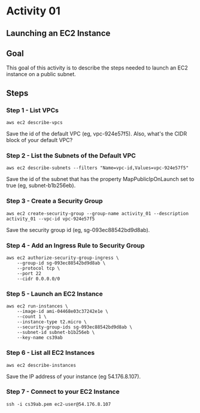 # Activity 01

## Launching an EC2 Instance

## Goal
This goal of this activity is to describe the steps needed to launch an EC2 instance on a public subnet. 
 
## Steps

### Step 1 - List VPCs

```
aws ec2 describe-vpcs
```

Save the id of the default VPC (eg, vpc-924e57f5). Also, what's the CIDR block of your default VPC?

### Step 2 - List the Subnets of the Default VPC

```
aws ec2 describe-subnets --filters "Name=vpc-id,Values=vpc-924e57f5"
```

Save the id of the subnet that has the property MapPublicIpOnLaunch set to true (eg, subnet-b1b256eb). 

### Step 3 - Create a Security Group 

```
aws ec2 create-security-group --group-name activity_01 --description activity_01 --vpc-id vpc-924e57f5 
```

Save the security group id (eg, sg-093ec88542bd9d8ab).

### Step 4 - Add an Ingress Rule to Security Group 

```
aws ec2 authorize-security-group-ingress \
    --group-id sg-093ec88542bd9d8ab \
    --protocol tcp \
    --port 22 
    --cidr 0.0.0.0/0
```

### Step 5 - Launch an EC2 Instance

```
aws ec2 run-instances \
    --image-id ami-04468e03c37242e1e \
    --count 1 \
    --instance-type t2.micro \
    --security-group-ids sg-093ec88542bd9d8ab \
    --subnet-id subnet-b1b256eb \
    --key-name cs39ab
```

### Step 6 - List all EC2 Instances

```
aws ec2 describe-instances
```

Save the IP address of your instance (eg 54.176.8.107). 

### Step 7 - Connect to your EC2 Instance 

```
ssh -i cs39ab.pem ec2-user@54.176.8.107
```